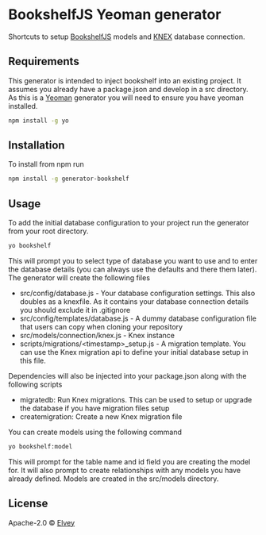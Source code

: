 # BookshelfJS Yeoman generator
Shortcuts to setup [BookshelfJS](http://bookshelfjs.org/) models and [KNEX](http://knexjs.org/) database connection.

## Requirements
This generator is intended to inject bookshelf into an existing project. It assumes you already have a package.json and develop in a src directory. As this is a [Yeoman](http://yeoman.io) generator you will need to ensure you have yeoman installed.
```bash
npm install -g yo
```

## Installation
To install from npm run
```bash
npm install -g generator-bookshelf
```

## Usage
To add the initial database configuration to your project run the generator from your root directory.
```bash
yo bookshelf
```
This will prompt you to select type of database you want to use and to enter the database details (you can always use the defaults and there them later). The generator will create the following files
 * src/config/database.js - Your database configuration settings. This also doubles as a knexfile. As it contains your database connection details you should exclude it in .gitignore
 * src/config/templates/database.js - A dummy database configuration file that users can copy when cloning your repository
 * src/models/connection/knex.js - Knex instance
 * scripts/migrations/&lt;timestamp&gt;_setup.js - A migration template. You can use the Knex migration api to define your initial database setup in this file.

Dependencies will also be injected into your package.json along with the following scripts
* migratedb: Run Knex migrations. This can be used to setup or upgrade the database if you have migration files setup
* createmigration: Create a new Knex migration file

You can create models using the following command
```bash
yo bookshelf:model
```
This will prompt for the table name and id field you are creating the model for. It will also prompt to create relationships with any models you have already defined. Models are created in the src/models directory.

## License

Apache-2.0 © [Elvey]()


[npm-image]: https://badge.fury.io/js/generator-bookshelf.svg
[npm-url]: https://npmjs.org/package/generator-bookshelf
